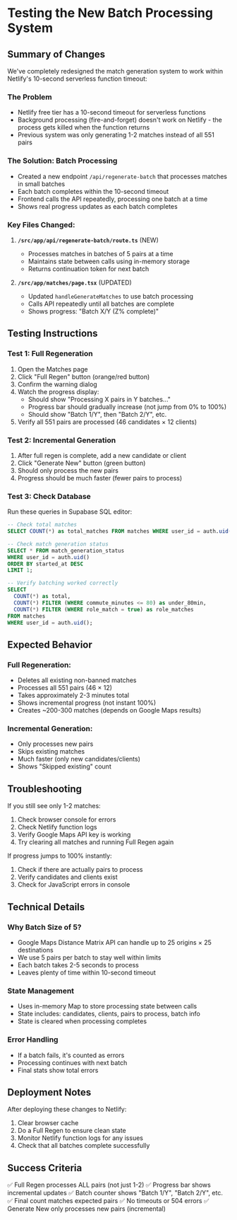 # Testing the New Batch Processing System

## Summary of Changes

We've completely redesigned the match generation system to work within Netlify's 10-second serverless function timeout:

### The Problem
- Netlify free tier has a 10-second timeout for serverless functions
- Background processing (fire-and-forget) doesn't work on Netlify - the process gets killed when the function returns
- Previous system was only generating 1-2 matches instead of all 551 pairs

### The Solution: Batch Processing
- Created a new endpoint `/api/regenerate-batch` that processes matches in small batches
- Each batch completes within the 10-second timeout
- Frontend calls the API repeatedly, processing one batch at a time
- Shows real progress updates as each batch completes

### Key Files Changed:
1. **`/src/app/api/regenerate-batch/route.ts`** (NEW)
   - Processes matches in batches of 5 pairs at a time
   - Maintains state between calls using in-memory storage
   - Returns continuation token for next batch

2. **`/src/app/matches/page.tsx`** (UPDATED)
   - Updated `handleGenerateMatches` to use batch processing
   - Calls API repeatedly until all batches are complete
   - Shows progress: "Batch X/Y (Z% complete)"

## Testing Instructions

### Test 1: Full Regeneration
1. Open the Matches page
2. Click "Full Regen" button (orange/red button)
3. Confirm the warning dialog
4. Watch the progress display:
   - Should show "Processing X pairs in Y batches..."
   - Progress bar should gradually increase (not jump from 0% to 100%)
   - Should show "Batch 1/Y", then "Batch 2/Y", etc.
5. Verify all 551 pairs are processed (46 candidates × 12 clients)

### Test 2: Incremental Generation
1. After full regen is complete, add a new candidate or client
2. Click "Generate New" button (green button)
3. Should only process the new pairs
4. Progress should be much faster (fewer pairs to process)

### Test 3: Check Database
Run these queries in Supabase SQL editor:

```sql
-- Check total matches
SELECT COUNT(*) as total_matches FROM matches WHERE user_id = auth.uid();

-- Check match generation status
SELECT * FROM match_generation_status
WHERE user_id = auth.uid()
ORDER BY started_at DESC
LIMIT 1;

-- Verify batching worked correctly
SELECT
  COUNT(*) as total,
  COUNT(*) FILTER (WHERE commute_minutes <= 80) as under_80min,
  COUNT(*) FILTER (WHERE role_match = true) as role_matches
FROM matches
WHERE user_id = auth.uid();
```

## Expected Behavior

### Full Regeneration:
- Deletes all existing non-banned matches
- Processes all 551 pairs (46 × 12)
- Takes approximately 2-3 minutes total
- Shows incremental progress (not instant 100%)
- Creates ~200-300 matches (depends on Google Maps results)

### Incremental Generation:
- Only processes new pairs
- Skips existing matches
- Much faster (only new candidates/clients)
- Shows "Skipped existing" count

## Troubleshooting

If you still see only 1-2 matches:
1. Check browser console for errors
2. Check Netlify function logs
3. Verify Google Maps API key is working
4. Try clearing all matches and running Full Regen again

If progress jumps to 100% instantly:
1. Check if there are actually pairs to process
2. Verify candidates and clients exist
3. Check for JavaScript errors in console

## Technical Details

### Why Batch Size of 5?
- Google Maps Distance Matrix API can handle up to 25 origins × 25 destinations
- We use 5 pairs per batch to stay well within limits
- Each batch takes 2-5 seconds to process
- Leaves plenty of time within 10-second timeout

### State Management
- Uses in-memory Map to store processing state between calls
- State includes: candidates, clients, pairs to process, batch info
- State is cleared when processing completes

### Error Handling
- If a batch fails, it's counted as errors
- Processing continues with next batch
- Final stats show total errors

## Deployment Notes

After deploying these changes to Netlify:
1. Clear browser cache
2. Do a Full Regen to ensure clean state
3. Monitor Netlify function logs for any issues
4. Check that all batches complete successfully

## Success Criteria

✅ Full Regen processes ALL pairs (not just 1-2)
✅ Progress bar shows incremental updates
✅ Batch counter shows "Batch 1/Y", "Batch 2/Y", etc.
✅ Final count matches expected pairs
✅ No timeouts or 504 errors
✅ Generate New only processes new pairs (incremental)